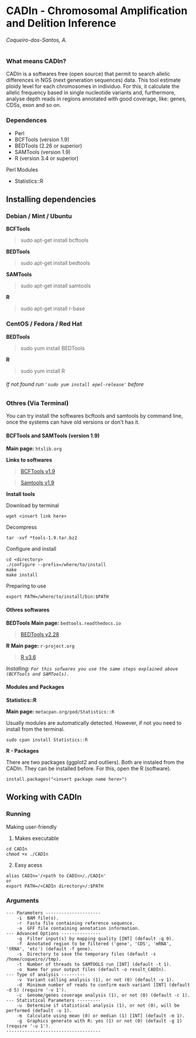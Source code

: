 # **CADIn** - Chromosomal Amplification and Delition Inference
###### *Coqueiro-dos-Santos, A.*
#
### What means CADIn?
CADIn is a softwares free (open source) that permit to search allelic differences in NGS (next generation sequences) data. This tool estimate ploidy level  for each chromosomes in individuo. For this, it calculate the allelic frequency based in single nucleotide variants and, furthermore, analyse depth reads in regions annotated with good coverage, like: genes, CDSs, exon and so on.

### Dependences
- Perl
- BCFTools (version 1.9)
- BEDTools (2.26 or superior)
- SAMTools (version 1.9)
- R (version 3.4 or superior)

Perl Modules
- Statistics::R

## Installing dependencies

### Debian / Mint / Ubuntu
**BCFTools**
>sudo apt-get install bcftools

**BEDTools**
>sudo apt-get install bedtools

**SAMTools**
>sudo apt-get install samtools

**R**
>sudo apt-get install r-base

### CentOS / Fedora / Red Hat
**BEDTools**
>sudo yum install BEDTools

**R**
>sudo yum install R

###### *If not found run `'sudo yum install epel-release'` before*

### Othres (Via Terminal)
You can try install the softwares bcftools and samtools by command line, once the systems can have old versions or don't has it.
#### BCFTools and SAMTools (version 1.9)
**Main page:** `` htslib.org ``

**Links to softwares**
>[BCFTools v1.9](https://github.com/samtools/bcftools/releases/download/1.9/bcftools-1.9.tar.bz2)

>[Samtools v1.9](https://github.com/samtools/samtools/releases/download/1.9/samtools-1.9.tar.bz2)

**Install tools**

Download by terminal
```
wget <insert link here>
```
Decompress
```
tar -xvf *tools-1.9.tar.bz2
```
Configure and install
```
cd <directory>
./configure --prefix=/where/to/install
make
make install
```
Preparing to use
```
export PATH=/where/to/install/bin:$PATH
```

#### Othres softwares
**BEDTools**
**Main page:** `` bedtools.readthedocs.io ``
>[BEDTools v2.28](https://github.com/arq5x/bedtools2/releases/download/v2.28.0/bedtools-2.28.0.tar.gz)

**R**
**Main page:** `` r-project.org ``
>[R v3.6](https://cloud.r-project.org/src/base/R-3/R-3.6.1.tar.gz)

*Installing: `For this sofwares you use the same steps explained above (BCFTools and SAMTools).`*

#### Modules and Packages
**Statistics::R**

**Main page:** `` metacpan.org/pod/Statistics::R ``

Usually modules are automatically detected. However, if not you need to install from the terminal.
```
sudo cpan install Statistics::R
```
**R - Packages**

There are two packages (ggplot2 and outliers). Both are instaled from the CADIn. They can be installed before. For this, open the R (software).
```
install.packages("<insert package name here>")
```
## Working with CADIn
### Running
Making user-friendly
1. Makes executable
```
cd CADIn
chmod +x ./CADIn
```
2. Easy acess
```
alias CADIn='/<path to CADIn>/./CADIn'
or
export PATH=/<CADIn directory>/:$PATH
```
### Arguments
```
--- Parameters ---------------------
	-i  BAM file(s).
	-r  Fasta file containing reference sequence.
	-a  GFF file containing annotation information.
--- Advanced Options ---------------
	-q  Filter input(s) by mapping quality [INT] (default -q 0).
	-f  Annotated region to be filtered ('gene', 'CDS', 'mRNA', 'tRNA', 'etc') (default -f gene).
	-s  Directory to save the temporary files (default -s /home/coqueiro//tmp).
	-t  Number of threads to SAMTOOLS run [INT] (default -t 1).
	-o  Name for your output files (default -o result_CADIn).
--- Type of analysis ---------
	-v  Variant calling analysis (1), or not (0) (default -v 1).
	-d  Minimum number of reads to confirm each variant [INT] (default -d 5) (require '-v 1').
	-c  Genome/genes coverage analysis (1), or not (0) (default -c 1).
--- Statistical Parameters ---------
	-u  Determine if statistical analysis (1), or not (0), will be performed (default -u 1).
	-m  Calculate using mean (0) or median (1) [INT] (default -m 1).
	-g  Graphics generate with R: yes (1) or not (0) (default -g 1) (require '-u 1').
------------------------------------
```

